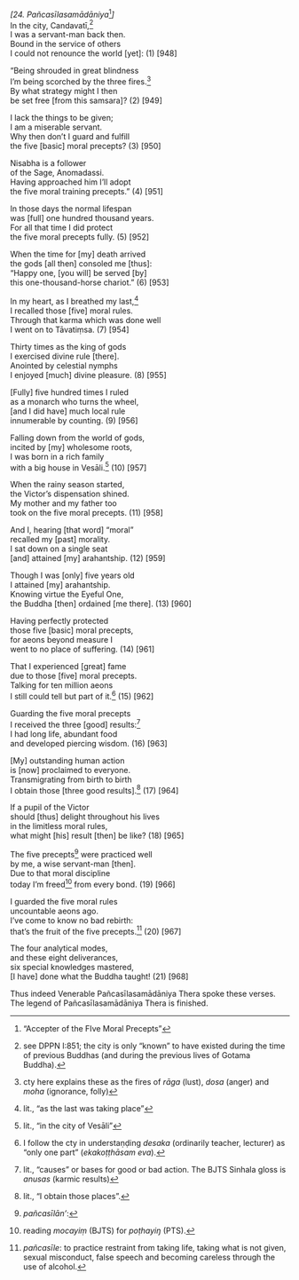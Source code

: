 *\[24. Pañcasīlasamādāniya*[^1]*\]*  
In the city, Candavatī,[^2]  
I was a servant-man back then.  
Bound in the service of others  
I could not renounce the world \[yet\]: (1) \[948\]

“Being shrouded in great blindness  
I’m being scorched by the three fires.[^3]  
By what strategy might I then  
be set free \[from this samsara\]? (2) \[949\]

I lack the things to be given;  
I am a miserable servant.  
Why then don’t I guard and fulfill  
the five \[basic\] moral precepts? (3) \[950\]

Nisabha is a follower  
of the Sage, Anomadassi.  
Having approached him I’ll adopt  
the five moral training precepts.” (4) \[951\]

In those days the normal lifespan  
was \[full\] one hundred thousand years.  
For all that time I did protect  
the five moral precepts fully. (5) \[952\]

When the time for \[my\] death arrived  
the gods \[all then\] consoled me \[thus\]:  
“Happy one, \[you will\] be served \[by\]  
this one-thousand-horse chariot.” (6) \[953\]

In my heart, as I breathed my last,[^4]  
I recalled those \[five\] moral rules.  
Through that karma which was done well  
I went on to Tāvatiṃsa. (7) \[954\]

Thirty times as the king of gods  
I exercised divine rule \[there\].  
Anointed by celestial nymphs  
I enjoyed \[much\] divine pleasure. (8) \[955\]

\[Fully\] five hundred times I ruled  
as a monarch who turns the wheel,  
\[and I did have\] much local rule  
innumerable by counting. (9) \[956\]

Falling down from the world of gods,  
incited by \[my\] wholesome roots,  
I was born in a rich family  
with a big house in Vesāli.[^5] (10) \[957\]

When the rainy season started,  
the Victor’s dispensation shined.  
My mother and my father too  
took on the five moral precepts. (11) \[958\]

And I, hearing \[that word\] “moral”  
recalled my \[past\] morality.  
I sat down on a single seat  
\[and\] attained \[my\] arahantship. (12) \[959\]

Though I was \[only\] five years old  
I attained \[my\] arahantship.  
Knowing virtue the Eyeful One,  
the Buddha \[then\] ordained \[me there\]. (13) \[960\]

Having perfectly protected  
those five \[basic\] moral precepts,  
for aeons beyond measure I  
went to no place of suffering. (14) \[961\]

That I experienced \[great\] fame  
due to those \[five\] moral precepts.  
Talking for ten million aeons  
I still could tell but part of it.[^6] (15) \[962\]

Guarding the five moral precepts  
I received the three \[good\] results:[^7]  
I had long life, abundant food  
and developed piercing wisdom. (16) \[963\]

\[My\] outstanding human action  
is \[now\] proclaimed to everyone.  
Transmigrating from birth to birth  
I obtain those \[three good results\].[^8] (17) \[964\]

If a pupil of the Victor  
should \[thus\] delight throughout his lives  
in the limitless moral rules,  
what might \[his\] result \[then\] be like? (18) \[965\]

The five precepts[^9] were practiced well  
by me, a wise servant-man \[then\].  
Due to that moral discipline  
today I’m freed[^10] from every bond. (19) \[966\]

I guarded the five moral rules  
uncountable aeons ago.  
I’ve come to know no bad rebirth:  
that’s the fruit of the five precepts.[^11] (20) \[967\]

The four analytical modes,  
and these eight deliverances,  
six special knowledges mastered,  
\[I have\] done what the Buddha taught! (21) \[968\]

Thus indeed Venerable Pañcasīlasamādāniya Thera spoke these verses.  
The legend of Pañcasīlasamādāniya Thera is finished.

[^1]: “Accepter of the FIve Moral Precepts”

[^2]: see DPPN I:851; the city is only “known” to have existed during
    the time of previous Buddhas (and during the previous lives of
    Gotama Buddha).

[^3]: cty here explains these as the fires of *rāga* (lust), *dosa*
    (anger) and *moha* (ignorance, folly)

[^4]: lit., “as the last was taking place”

[^5]: lit., “in the city of Vesāli”

[^6]: I follow the cty in understaṇḍing *desaka* (ordinarily teacher,
    lecturer) as “only one part” (*ekakoṭṭhāsam eva*).

[^7]: lit., “causes” or bases for good or bad action. The BJTS Sinhala
    gloss is *anusas* (karmic results)

[^8]: lit., “I obtain those places”.

[^9]: *pañcasīlān’*:

[^10]: reading *mocayiṃ* (BJTS) for *poṭhayiŋ* (PTS).

[^11]: *pañcasīle*: to practice restraint from taking life, taking what
    is not given, sexual misconduct, false speech and becoming careless
    through the use of alcohol.
